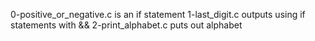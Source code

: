 0-positive_or_negative.c is an if statement
1-last_digit.c outputs using if statements with &&
2-print_alphabet.c puts out alphabet
